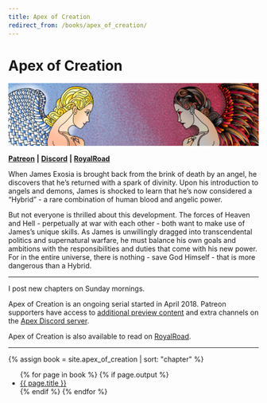 ```yaml
---
title: Apex of Creation
redirect_from: /books/apex_of_creation/
---
```


# Apex of Creation

![](/assets/images/angel_demon.png)

[**Patreon**](https://patreon.com/captainmeta4) **|** [**Discord**](https://discord.gg/U22EMg7) **|** [**RoyalRoad**](https://www.royalroad.com/fiction/20192/apex-of-creation)

When James Exosia is brought back from the brink of death by an angel, he discovers that he’s returned with a spark of divinity. Upon his introduction to angels and demons, James is shocked to learn that he’s now considered a “Hybrid” - a rare combination of human blood and angelic power.

But not everyone is thrilled about this development. The forces of Heaven and Hell - perpetually at war with each other - both want to make use of James’s unique skills. As James is unwillingly dragged into transcendental politics and supernatural warfare, he must balance his own goals and ambitions with the responsibilities and duties that come with his new power. For in the entire universe, there is nothing - save God Himself - that is more dangerous than a Hybrid.

---

I post new chapters on Sunday mornings.

Apex of Creation is an ongoing serial started in April 2018. Patreon supporters have access to [additional preview content](/patreon) and extra channels on the [Apex Discord server](https://discord.gg/U22EMg7).

Apex of Creation is also available to read on [RoyalRoad](https://www.royalroad.com/fiction/20192/apex-of-creation).

---


{% assign book = site.apex_of_creation | sort: "chapter" %}
<ul>
{% for page in book %}
    {% if page.output %} <li><a href="{{ page.url }}">{{ page.title }}</a></li>{% endif %}
{% endfor %}
</ul>

